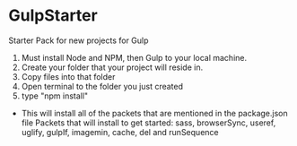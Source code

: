 # GulpStarter <br/>
Starter Pack for new projects for Gulp <br/>
1. Must install Node and NPM, then Gulp to your local machine.<br/>
2. Create your folder that your project will reside in.
3. Copy files into that folder
4. Open terminal to the folder you just created
5. type "npm install"
  - This will install all of the packets that are mentioned in the package.json file
Packets that will install to get started: sass, browserSync, useref, uglify, gulpIf, imagemin, cache, del and runSequence 
